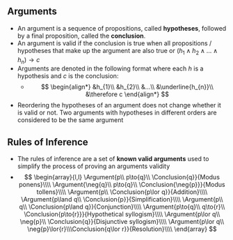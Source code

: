 ## Arguments
- An argument is a sequence of propositions, called **hypotheses**, followed by a final proposition, called the **conclusion**.
- An argument is valid if the conclusion is true when all propositions / hypotheses that make up the argument are also true or $(h_{1}\land h_{2}\land...\land h_{n})\rightarrow c$
- Arguments are denoted in the following format where each $h$ is a hypothesis and $c$ is the conclusion:
	- $$
\begin{align*}
&h_{1}\\
&h_{2}\\
&...\\
&\underline{h_{n}}\\
&\therefore c
\end{align*}
$$
- Reordering the hypotheses of an argument does not change whether it is valid or not. Two arguments with hypotheses in different orders are considered to be the same argument

## Rules of Inference
- The rules of inference are a set of **known valid arguments** used to simplify the process of proving an arguments validity
- $\newcommand{\Conclusion}[1]{ \hline\therefore\,#1 }$ $\newcommand{\Argument}[2]{ \begin{array}{l}#1\end{array}&&\text{#2} }$ $$
\begin{array}{l,l}
\Argument{p\\ p\to{q}\\ \Conclusion{q}}{Modus ponens}\\\\
\Argument{\neg{q}\\ p\to{q}\\ \Conclusion{\neg{p}}}{Modus tollens}\\\\
\Argument{p\\ \Conclusion{p\lor q}}{Addition}\\\\
\Argument{p\land q\\ \Conclusion{p}}{Simplification}\\\\
\Argument{p\\ q\\ \Conclusion{p\land q}}{Conjunction}\\\\
\Argument{p\to{q}\\ q\to{r}\\ \Conclusion{p\to{r}}}{Hypothetical syllogism}\\\\
\Argument{p\lor q\\ \neg{p}\\ \Conclusion{q}}{Disjunctive syllogism}\\\\
\Argument{p\lor q\\ \neg{p}\lor{r}\\\Conclusion{q\lor r}}{Resolution}\\\\
\end{array}
$$
